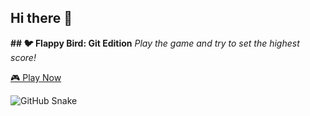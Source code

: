## Hi there 👋
**## 🐦 Flappy Bird: Git Edition**
*Play the game and try to set the highest score!*

[🎮 Play Now](https://sazidch.github.io/git_bird/)


<!--
**SazidCH/SazidCH** is a ✨ _special_ ✨ repository because its `README.md` (this file) appears on your GitHub profile.

Here are some ideas to get you started:

- 🔭 I’m currently working on ...
- 🌱 I’m currently learning ...
- 👯 I’m looking to collaborate on ...
- 🤔 I’m looking for help with ...
- 💬 Ask me about ...
- 📫 How to reach me: ...
- 😄 Pronouns: ...
- ⚡ Fun fact: ...
-->

![GitHub Snake](https://github.com/SazidCH/snk_temp/blob/output/github-contribution-grid-snake.svg)
<!--(https://SazidCH.github.io/snk_temp/)
